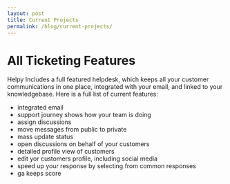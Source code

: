 ```yaml
---
layout: post
title: Current Projects
permalink: /blog/current-projects/
---
```


# All Ticketing Features

Helpy Includes a full featured helpdesk, which keeps all your customer communications in one place, integrated with your email, and linked to your knowledgebase.  Here is a full list of current features:

- integrated email
- support journey shows how your team is doing
- assign discussions
- move messages from public to private
- mass update status
- open discussions on behalf of your customers
- detailed profile view of customers
- edit yor customers profile, including social media
- speed up your response by selecting from common responses
- ga keeps score
